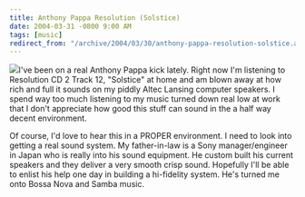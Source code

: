 ```yaml
---
title: Anthony Pappa Resolution (Solstice)
date: 2004-03-31 -0800 9:00 AM
tags: [music]
redirect_from: "/archive/2004/03/30/anthony-pappa-resolution-solstice.aspx/"
---
```


![](/images/AnthonyPappaResolution.jpg)I've been on a real Anthony Pappa
kick lately. Right now I'm listening to Resolution CD 2 Track 12,
"Solstice" at home and am blown away at how rich and full it sounds on
my piddly Altec Lansing computer speakers. I spend way too much
listening to my music turned down real low at work that I don't
appreciate how good this stuff can sound in the a half way decent
environment.

Of course, I'd love to hear this in a PROPER environment. I need to look
into getting a real sound system. My father-in-law is a Sony
manager/engineer in Japan who is really into his sound equipment. He
custom built his current speakers and they deliver a very smooth crisp
sound. Hopefully I'll be able to enlist his help one day in building a
hi-fidelity system. He's turned me onto Bossa Nova and Samba music.

